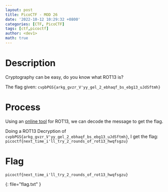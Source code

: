 ```yaml
---
layout: post
title: PicoCTF - MOD 26
date: '2022-10-12 10:29:32 +0800'
categories: [CTF, PicoCTF]
tags: [ctf,picoctf]     
author: <dev1>
math: true
---
```

# Description
Cryptography can be easy, do you know what ROT13 is?

The flag given: `cvpbPGS{arkg_gvzr_V'yy_gel_2_ebhaqf_bs_ebg13_uJdSftmh}`

# Process
Using an [online tool](http://practicalcryptography.com/ciphers/rot13-cipher/) for ROT13, we can decode the message to get the flag.

Doing a ROT13 Decryption of `cvpbPGS{arkg_gvzr_V'yy_gel_2_ebhaqf_bs_ebg13_uJdSftmh}`, I get the flag: `picoctf{next_time_i'll_try_2_rounds_of_rot13_hwqfsgzu}`

# Flag
```
picoctf{next_time_i'll_try_2_rounds_of_rot13_hwqfsgzu}
```
{: file="flag.txt" }